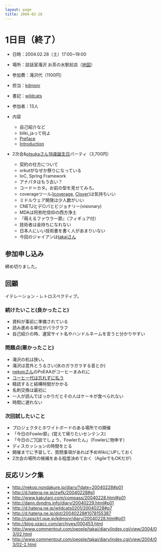 ```yaml
---
layout: page
title: 2004-02-28
---
```


# 1日目（終了）

- 日時：2004.02.28（土）17:00~19:00
- 場所：談話室滝沢 お茶の水駅前店（[地図](http://map.yahoo.co.jp/print?nl=35.41.44.573&el=139.46.3.593&sc=1&memo=%c5%ec%b5%fe%c5%d4%c0%e9%c2%e5%c5%c4%b6%e8%bf%c0%c5%c4%bd%d9%b2%cf%c2%e6%a3%b2%c3%fa%cc%dc%a4%ce%bc%fe%ca%d5%c3%cf%bf%de&mode=0)）
- 参加費：滝沢代（1100円）

- 担当：[kdmsnr](http://capsctrl.que.jp/kdmsnr/)
- 書記：[wildcats](http://d.hatena.ne.jp/wildcats0201/)
- 参加者：13人

- 内容
  - 自己紹介など
  - bliki_jaって何よ
  - [Preface](Preface)
  - [Introduction](Introduction)

- 2次会&[otsukaさん](http://blog.ozacc.com/)[18歳誕生日](http://blog.ozacc.com/archives/000453.html)パーティ（3,700円）
  - 契約の仕方について
  - orkutがなぜか祭りになっている
  - IoC, Spring Framework
  - アナパタはもう古い？
  - コード＝カタ。お前の型を見せてみろ。
  - coverageツール([jcoverage](http://www.jcoverage.com/), [Clover](http://www.thecortex.net/clover/index.html))は気持ちいい
  - ミドルウェア開発は少人数がいい
  - CNETJとデ○パとビジョナリー(visionary)
  - MDAは阿弥陀信仰の西方浄土
  - 『萌えるファウラー節』（フィギュア付）
  - 技術者は金持ちになれない
  - 日本人にいい技術書を書く人があまりいない
  - 今回のジャイアンは[takaiさん](http://www.commentout.com/people/takai/)

## 参加申し込み

締め切りました。

## 回顧
イテレーション・レトロスペクティブ。

### 続けたいこと(良かったこと)

- 資料が事前に準備されている
- 読み進める単位がパラグラフ
- 自己紹介の時、運営サイト名やハンドルネームを言うと分かりやすい

### 問題点(悪かったこと)

- 滝沢の机は狭い。
- 滝沢は意外とうるさい(氷のガラガラする音とか)
- [nekopさん](http://nekop.nondakure.jp/)のPoEAAがコーヒーまみれに
- [コーヒー代は忘れずに払う](http://nekop.nondakure.jp/diary/?date=20040228#p01)
- 精読すると結構時間がかかる
- 名刺交換は最初に
- 一人が読んでばっかりだとその人はケーキが食べられない
- 時間に遅れない

### 次回試したいこと

- プロジェクタとホワイトボードのある場所での開催
- 「今日のFowler節」(覚えて帰りたいセンテンス) 
- 「今日のご冗談でしょう、Fowlerたん」（Fowlerに物申す）
- ディスカッションの時間をとる
- 開催までに予習して、質問事項があれば予めWikiにUPしておく
- 2次会の場所の候補をある程度決めておく（AgileでもOKだが）

## 反応リンク集

- http://nekop.nondakure.jp/diary/?date=20040228#p01
- http://d.hatena.ne.jp/zwfk/20040228#p1
- http://www.kakutani.com/compass/20040228.html#p01
- http://dann.dyndns.info/diary/20040229.html#p01
- http://d.hatena.ne.jp/wildcats0201/20040228#p7
- http://d.hatena.ne.jp/dot/20040228#1078155387
- http://capsctrl.que.jp/kdmsnr/diary/20040228.html#p01
- http://blog.ozacc.com/archives/000453.html
- http://www.commentout.com/people/takai/diary/index.cgi/view/2004/03/02.html
- http://www.commentout.com/people/takai/diary/index.cgi/view/2004/03/02-2.html
